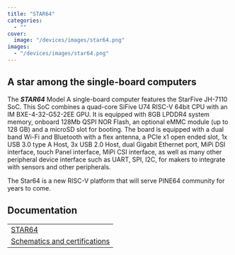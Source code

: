 ```yaml
---
title: "STAR64"
categories: 
  - ""
cover: 
  image: "/devices/images/star64.png"
images:
  - "/devices/images/star64.png"
---
```


## A star among the single-board computers

The ***STAR64*** Model A single-board computer features the StarFive JH-7110 SoC. This SoC combines a quad-core SiFive U74 RISC-V 64bit CPU with an IM BXE-4-32-G52-2EE GPU. It is equipped with 8GB LPDDR4 system memory, onboard 128Mb QSPI NOR Flash, an optional eMMC module (up to 128 GB) and a microSD slot for booting. The board is equipped with a dual band Wi-Fi and Bluetooth with a flex antenna, a PCIe x1 open ended slot, 1x USB 3.0 type A Host, 3x USB 2.0 Host, dual Gigabit Ethernet port, MiPi DSI interface, touch Panel interface, MiPi CSI interface, as well as many other peripheral device interface such as UART, SPI, I2C, for makers to integrate with sensors and other peripherals.

The Star64 is a new RISC-V platform that will serve PINE64 community for years to come.

## Documentation

|     |
| --- |
| [STAR64](/documentation/STAR64/) |
| [Schematics and certifications](/documentation/STAR64/Further_information/Schematics_and_certifications/) |
